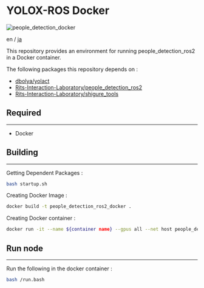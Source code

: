 # YOLOX-ROS Docker

![people_detection_docker](https://img.shields.io/badge/people_detection_ros2-docker-blue)

en / [ja](./README_ja.md)

This repository provides an environment for running people_detection_ros2 in a Docker container.

The following packages this repository depends on :
- [dbolya/yolact](https://github.com/dbolya/yolact/tree/master)
- [Rits-Interaction-Laboratory/people_detection_ros2](https://github.com/Rits-Interaction-Laboratory/people_detection_ros2)
- [Rits-Interaction-Laboratory/shigure_tools](https://github.com/Rits-Interaction-Laboratory/shigure_tools)


## Required

---

- Docker


## Building

---

Getting Dependent Packages :
```bash
bash startup.sh
```

Creating Docker Image :
```bash
docker build -t people_detection_ros2_docker .
```

Creating Docker container :
```bash
docker run -it --name ${container name} --gpus all --net host people_detection_ros2_docker:latest
```

## Run node

---

Run the following in the docker container :
```bash
bash /run.bash
```
